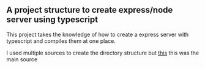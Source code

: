 ## A project structure to create express/node server using typescript

This project takes the knowledge of how to create a express server with typescript
and compiles them at one place.

I used multiple sources to create the directory structure but [this](https://blog.logrocket.com/how-to-set-up-node-typescript-express/) this was the main source
